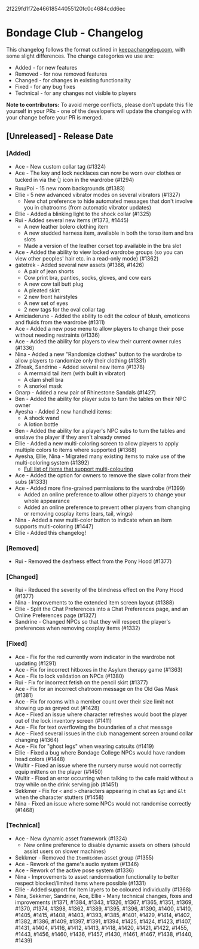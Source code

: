 2f229fd1f72e46618544055120fc0c4684cdd6ec

# Bondage Club - Changelog

This changelog follows the format outlined in [keepachangelog.com](https://keepachangelog.com/), with some slight differences. The change categories we use are:

* Added - for new features
* Removed - for now removed features
* Changed - for changes in existing functionality
* Fixed - for any bug fixes
* Technical - for any changes not visible to players

**Note to contributors:** To avoid merge conflicts, please don't update this file yourself in your PRs - one of the developers will update the changelog with your change before your PR is merged.

## [Unreleased] - Release Date

### [Added]
* Ace - New custom collar tag (#1324)
* Ace - The key and lock necklaces can now be worn over clothes or tucked in via the 👆 icon in the wardrobe (#1294)
* Ruu/Poi - 15 new room backgrounds (#1383)
* Ellie - 5 new advanced vibrator modes on several vibrators (#1327)
    *  New chat preference to hide automated messages that don't involve you in chatrooms (from automatic vibrator updates)
* Ellie - Added a blinking light to the shock collar (#1325)
* Rui - Added several new items (#1373, #1445)
    * A new leather bolero clothing item
    * A new studded harness item, available in both the torso item and bra slots
    * Made a version of the leather corset top available in the bra slot 
* Ace - Added the ability to view locked wardrobe groups (so you can view other peoples' hair etc. in a read-only mode) (#1362)
* gatetrek - Added several new assets (#1366, #1426)
    * A pair of jean shorts
    * Cow print bra, panties, socks, gloves, and cow ears
    * A new cow tail butt plug
    * A pleated skirt
    * 2 new front hairstyles
    * A new set of eyes
    * 2 new tags for the oval collar tag
* Amiciaderune - Added the ability to edit the colour of blush, emoticons and fluids from the wardrobe (#1311)
* Ace - Added a new pose menu to allow players to change their pose without needing restraints (#1336)
* Ace - Added the ability for players to view their current owner rules (#1336)
* Nina - Added a new "Randomize clothes" button to the wardrobe to allow players to randomize only their clothing (#1331)
* ZFreak, Sandrine - Added several new items (#1378)
    * A mermaid tail item (with built in vibrator)
    * A clam shell bra
    * A snorkel mask
* Gnarp - Added a new pair of Rhinestone Sandals (#1427)
* Ben - Added the ability for player subs to turn the tables on their NPC owner
* Ayesha - Added 2 new handheld items:
    * A shock wand
    * A lotion bottle
* Ben - Added the ability for a player's NPC subs to turn the tables and enslave the player if they aren't already owned
* Ellie - Added a new multi-coloring screen to allow players to apply multiple colors to items where supported (#1368)
* Ayesha, Ellie, Nina - Migrated many existing items to make use of the multi-coloring system (#1392)
    * [Full list of items that support multi-colouring](https://gist.github.com/elliesec/76eabcb4c79f937a7ca182a35f4394b9)
* Ace - Added the option for owners to remove the slave collar from their subs (#1333)
* Ace - Added more fine-grained permissions to the wardrobe (#1399)
    * Added an online preference to allow other players to change your whole appearance
    * Added an online preference to prevent other players from changing or removing cosplay items (ears, tail, wings)
* Nina - Added a new multi-color button to indicate when an item supports multi-coloring (#1447)
* Ellie - Added this changelog!
    
### [Removed]
* Rui - Removed the deafness effect from the Pony Hood (#1377)

### [Changed]
* Rui - Reduced the severity of the blindness effect on the Pony Hood (#1377)
* Nina - Improvements to the extended item screen layout (#1388)
* Ellie - Split the Chat Preferences into a Chat Preferences page, and an Online Preferences page (#1327)
* Sandrine - Changed NPCs so that they will respect the player's preferences when removing cosplay items (#1332)

### [Fixed]
* Ace - Fix for the red currently worn indicator in the wardrobe not updating (#1291)
* Ace - Fix for incorrect hitboxes in the Asylum therapy game (#1363)
* Ace - Fix to lock validation on NPCs (#1380)
* Rui - Fix for incorrect fetish on the pencil skirt (#1377) 
* Ace - Fix for an incorrect chatroom message on the Old Gas Mask (#1381)
* Ace - Fix for rooms with a member count over their size limit not showing up as greyed out (#1428)
* Ace - Fixed an issue where character refreshes would boot the player out of the lock inventory screen (#1411)
* Ace - Fix for text overflowing the boundaries of a chat message
* Ace - Fixed several issues in the club management screen around collar changing (#1364)
* Ace - Fix for "ghost legs" when wearing catsuits (#1419)
* Ellie - Fixed a bug where Bondage College NPCs would have random head colors (#1448)
* Wultir - Fixed an issue where the nursery nurse would not correctly equip mittens on the player (#1450)
* Wultir - Fixed an error occurring when talking to the cafe maid without a tray while on the drink serving job (#1451)
* Sekkmer - Fix for `<` and `>` characters appearing in chat as `&gt` and `&lt` when the character stutters (#1458)
* Nina - Fixed an issue where some NPCs would not randomise correctly (#1468)

### [Technical]
* Ace - New dynamic asset framework (#1324)
    * New online preference to disable dynamic assets on others (should assist users on slower machines)
* Sekkmer - Removed the `ItemHidden` asset group (#1355)
* Ace - Rework of the game's audio system (#1346)
* Ace - Rework of the active pose system (#1336)
* Nina - Improvements to asset randomisation functionality to better respect blocked/limited items where possible (#1331)
* Ellie - Added support for item layers to be coloured individually (#1368)
* Nina, Sekkmer, Sandrine, Ace, Ellie - Many technical changes, fixes and improvements (#1371, #1384, #1343, #1326, #1367, #1365, #1351, #1369, #1370, #1374, #1398, #1362, #1389, #1395, #1396, #1390, #1400, #1410, #1405, #1415, #1408, #1403, #1393, #1385, #1401, #1429, #1414, #1402, #1382, #1386, #1409, #1397, #1391, #1394, #1425, #1424, #1423, #1407, #1431, #1404, #1416, #1412, #1413, #1418, #1420, #1421, #1422, #1455, #1443, #1456, #1460, #1436, #1457, #1430, #1461, #1467, #1438, #1440, #1439)
